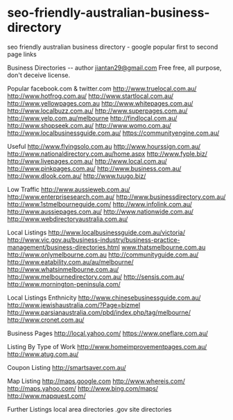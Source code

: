 # seo-friendly-australian-business-directory
seo friendly australian business directory - google popular first to second page links


Business Directories -- author jiantan29@gmail.com
Free free, all purpose, don't deceive license.


Popular
facebook.com & twitter.com
http://www.truelocal.com.au/
http://www.hotfrog.com.au/
http://www.startlocal.com.au/
http://www.yellowpages.com.au
http://www.whitepages.com.au/
http://www.localbuzz.com.au/
http://www.superpages.com.au/
http://www.yelp.com.au/melbourne
http://findlocal.com.au/
http://www.shopseek.com.au/
http://www.womo.com.au/
http://www.localbusinessguide.com.au/
https://communityengine.com.au/

Useful
http://www.flyingsolo.com.au
http://www.hourssign.com.au/
http://www.nationaldirectory.com.au/home.aspx
http://www.fyple.biz/
http://www.livepages.com.au/
http://www.local.com.au/
http://www.pinkpages.com.au/
http://www.business.com.au/
http://www.dlook.com.au/
http://www.tuugo.biz/

Low Traffic
http://www.aussieweb.com.au/
http://www.enterprisesearch.com.au/
http://www.businessdirectory.com.au/
http://www.1stmelbourneguide.com/
http://www.infolink.com.au/
http://www.aussiepages.com.au/
http://www.nationwide.com.au/
http://www.webdirectoryaustralia.com.au/




Local Listings
http://www.localbusinessguide.com.au/victoria/ 
http://www.vic.gov.au/business-industry/business-practice-management/business-directories.html
www.thatsmelbourne.com.au
http://www.onlymelbourne.com.au
http://communityguide.com.au/
http://www.eatability.com.au/au/melbourne/
http://www.whatsinmelbourne.com.au/
http://www.melbournedirectory.com.au/
http://sensis.com.au/
http://www.mornington-peninsula.com/



Local Listings Enthnicity
http://www.chinesebusinessguide.com.au/
http://www.jewishaustralia.com/?Page=bizmel
http://www.parsianaustralia.com/pbd/index.php/tag/melbourne/
http://www.cronet.com.au/



Business Pages
http://local.yahoo.com/
https://www.oneflare.com.au/


Listing By Type of Work
http://www.homeimprovementpages.com.au/
http://www.atug.com.au/


Coupon Listing
http://smartsaver.com.au/


Map Listing
http://maps.google.com
http://www.whereis.com/
http://maps.yahoo.com/
http://www.bing.com/maps/
http://www.mapquest.com/


Further Listings
local area directories .gov site directories 
